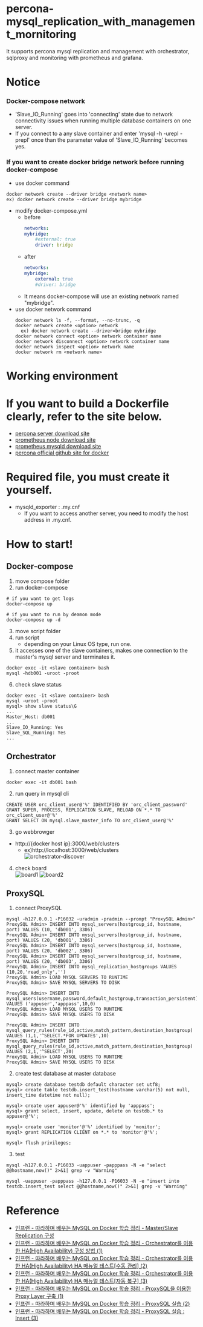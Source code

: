 # percona-mysql_replication_with_management_mornitoring
It supports percona mysql replication and management with orchestrator, sqlproxy and monitoring with prometheus and grafana.

# Notice
### Docker-compose network
- 'Slave_IO_Running' goes into 'connecting' state due to network connectivity issues when running multiple database containers on one server. 
- If you connect to a any slave container and enter 'mysql -h<master server> -urepl -prepl' once than the parameter value of 'Slave_IO_Running' becomes yes.
### If you want to create docker bridge network before running docker-compose
- use docker command
``` shell
docker network create --driver bridge <network name>
ex) docker network create --driver bridge mybridge
```
- modify docker-compose.yml
  - before
    ``` yml
    networks:
    mybridge:
        #external: true
        driver: bridge
    ```
  - after
    ``` yml
    networks:
    mybridge:
        external: true
        #driver: bridge
    ```
  - It means docker-compose will use an existing network named "mybridge".
- use docker network command
  ``` shell
  docker network ls -f, --format, --no-trunc, -q
  docker network create <option> network
    ex) docker network create --driver=bridge mybridge
  docker network connect <option> network container name
  docker network disconnect <option> network container name
  docker network inspect <option> network name
  docker network rm <network name>
  ```
# Working environment

# If you want to build a Dockerfile clearly, refer to the site below.
- [percona server download site](https://www.percona.com/downloads/Percona-Server-5.7/LATEST/)
- [prometheus node download site](https://prometheus.io/download/#node_exporter)
- [prometheus mysqld download site](https://prometheus.io/download/#mysqld_exporter)
- [percona official github site for docker](https://github.com/percona/percona-docker/tree/master/percona-server-5.7)

# Required file, you must create it yourself.
- mysqld_exporter : .my.cnf 
  - If you want to access another server, you need to modify the host address in .my.cnf.
# How to start!
## Docker-compose
1. move compose folder
2. run docker-compose
``` shell
# if you want to get logs
docker-compose up

# if you want to run by deamon mode
docker-compose up -d
```
3. move script folder
4. run script
   - depending on your Linux OS type, run one.
5. it accesses one of the slave containers, makes one connection to the master's mysql server and terminates it.
``` shell
docker exec -it <slave container> bash
mysql -hdb001 -uroot -proot
```
6. check slave status
``` shell
docker exec -it <slave container> bash
mysql -uroot -proot
mysql> show slave status\G
...
Master_Host: db001
...
Slave_IO_Running: Yes
Slave_SQL_Running: Yes
...
```
## Orchestrator
1. connect master container
``` shell
docker exec -it db001 bash
```
2. run query in mysql cli
``` shell
CREATE USER orc_client_user@'%' IDENTIFIED BY 'orc_client_password'
GRANT SUPER, PROCESS, REPLICATION SLAVE, RELOAD ON *.* TO orc_client_user@'%'
GRANT SELECT ON mysql.slave_master_info TO orc_client_user@'%'
```
3. go webbrowger
- http://{docker host ip}:3000/web/clusters
  - ex)http://localhost:3000/web/clusters   
![orchestrator-discover](https://user-images.githubusercontent.com/24231446/151568247-c8af3453-5849-4a29-a512-1099dca2b71c.png)
4. check board   
![board1](https://user-images.githubusercontent.com/24231446/151568706-40bc7949-f961-4e49-af76-73ce34191f8a.png)
![board2](https://user-images.githubusercontent.com/24231446/151568719-2018ae12-4c7e-4b73-b1f5-0f36c4dc2af4.png)

## ProxySQL
1. connect ProxySQL
``` shell
mysql -h127.0.0.1 -P16032 -uradmin -pradmin --prompt "ProxySQL Admin>"
ProxySQL Admin> INSERT INTO mysql_servers(hostgroup_id, hostname, port) VALUES (10, 'db001', 3306)
ProxySQL Admin> INSERT INTO mysql_servers(hostgroup_id, hostname, port) VALUES (20, 'db001', 3306)
ProxySQL Admin> INSERT INTO mysql_servers(hostgroup_id, hostname, port) VALUES (20, 'db002', 3306)
ProxySQL Admin> INSERT INTO mysql_servers(hostgroup_id, hostname, port) VALUES (20, 'db003', 3306)
ProxySQL Admin> INSERT INTO mysql_replication_hostgroups VALUES (10,20,'read_only','')
ProxySQL Admin> LOAD MYSQL SERVERS TO RUNTIME
ProxySQL Admin> SAVE MYSQL SERVERS TO DISK

ProxySQL Admin> INSERT INTO mysql_users(username,password,default_hostgroup,transaction_persistent) VALUES ('appuser','apppass',10,0)
ProxySQL Admin> LOAD MYSQL USERS TO RUNTIME
ProxySQL Admin> SAVE MYSQL USERS TO DISK

ProxySQL Admin> INSERT INTO mysql_query_rules(rule_id,active,match_pattern,destination_hostgroup) VALUES (1,1,'^SELECT.*FOR UPDATE$',10)
ProxySQL Admin> INSERT INTO mysql_query_rules(rule_id,active,match_pattern,destination_hostgroup) VALUES (2,1,'^SELECT',20)
ProxySQL Admin> LOAD MYSQL USERS TO RUNTIME
ProxySQL Admin> SAVE MYSQL USERS TO DISK
```
2. create test database at master database
``` mysql
mysql> create database testdb default character set utf8;
mysql> create table testdb.insert_test(hostname varchar(5) not null, insert_time datetime not null);

mysql> create user appuser@'%' identified by 'apppass';
mysql> grant select, insert, update, delete on testdb.* to appuser@'%';

mysql> create user 'monitor'@'%' identified by 'monitor';
mysql> grant REPLICATION CLIENT on *.* to 'monitor'@'%';

mysql> flush privileges;
```
3. test
``` shell
mysql -h127.0.0.1 -P16033 -uappuser -papppass -N -e "select @@hostname,now()" 2>&1| grep -v "Warning"

mysql -uappuser -papppass -h127.0.0.1 -P16033 -N -e "insert into testdb.insert_test select @@hostname,now()" 2>&1| grep -v "Warning"  
```
# Reference
- [인프런 - 따라하며 배우는 MySQL on Docker 학습 정리 - Master/Slave Replication 구성](https://devspoon.tistory.com/19)
- [인프런 - 따라하며 배우는 MySQL on Docker 학습 정리 - Orchestrator를 이용한 HA(High Availability) 구성 방법 (1)](https://devspoon.tistory.com/20)
- [인프런 - 따라하며 배우는 MySQL on Docker 학습 정리 - Orchestrator를 이용한 HA(High Availability) HA 매뉴얼 테스트[수동 관리] (2)](https://devspoon.tistory.com/21)
- [인프런 - 따라하며 배우는 MySQL on Docker 학습 정리 - Orchestrator를 이용한 HA(High Availability) HA 매뉴얼 테스트[자동 복구] (3)](https://devspoon.tistory.com/22)
- [인프런 - 따라하며 배우는 MySQL on Docker 학습 정리 - ProxySQL을 이용한 Proxy Layer 구축 (1)](https://devspoon.tistory.com/23)
- [인프런 - 따라하며 배우는 MySQL on Docker 학습 정리 - ProxySQL 실습 (2)](https://devspoon.tistory.com/24)
- [인프런 - 따라하며 배우는 MySQL on Docker 학습 정리 - ProxySQL 실습 : Insert (3)](https://devspoon.tistory.com/25)